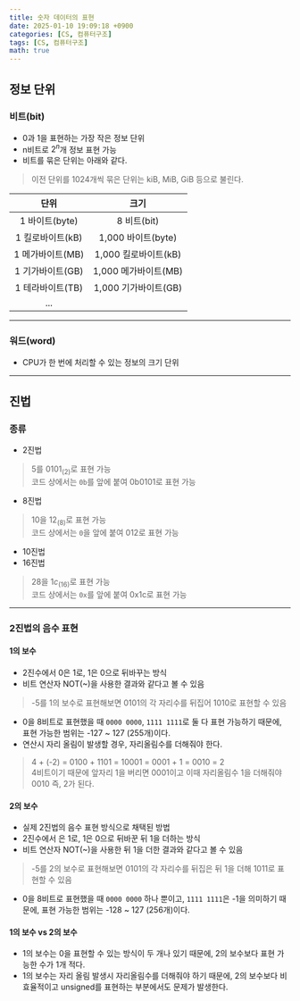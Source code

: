```yaml
---
title: 숫자 데이터의 표현
date: 2025-01-10 19:09:18 +0900
categories: [CS, 컴퓨터구조]
tags: [CS, 컴퓨터구조]
math: true
---
```


## **정보 단위**

### 비트(bit)
- 0과 1을 표현하는 가장 작은 정보 단위
- n비트로 $2^n$개 정보 표현 가능
- 비트를 묶은 단위는 아래와 같다.
> 이전 단위를 1024개씩 묶은 단위는 kiB, MiB, GiB 등으로 불린다.

|       단위       |         크기         |
| :--------------: | :------------------: |
|  1 바이트(byte)  |     8 비트(bit)      |
| 1 킬로바이트(kB) |  1,000 바이트(byte)  |
| 1 메가바이트(MB) | 1,000 킬로바이트(kB) |
| 1 기가바이트(GB) | 1,000 메가바이트(MB) |
| 1 테라바이트(TB) | 1,000 기가바이트(GB) |
|       ...        |

---
### 워드(word)
- CPU가 한 번에 처리할 수 있는 정보의 크기 단위

---
## **진법**

### 종류
- 2진법
> 5를 $0101_{(2)}$로 표현 가능<br>
> 코드 상에서는 `0b`를 앞에 붙여 0b0101로 표현 가능
- 8진법
> 10을 $12_{(8)}$로 표현 가능<br>
> 코드 상에서는 `0`을 앞에 붙여 012로 표현 가능
- 10진법
- 16진법
> 28을 $1c_{(16)}$로 표현 가능<br>
> 코드 상에서는 `0x`를 앞에 붙여 0x1c로 표현 가능

---
### 2진법의 음수 표현

#### 1의 보수
- 2진수에서 0은 1로, 1은 0으로 뒤바꾸는 방식
- 비트 연산자 NOT(~)을 사용한 결과와 같다고 볼 수 있음
> -5를 1의 보수로 표현해보면 0101의 각 자리수를 뒤집어 1010로 표현할 수 있음
- 0을 8비트로 표현했을 때 `0000 0000`, `1111 1111`로 둘 다 표현 가능하기 때문에, 표현 가능한 범위는 -127 ~ 127 (255개)이다.
- 연산시 자리 올림이 발생할 경우, 자리올림수를 더해줘야 한다.
> 4 + (-2) = 0100 + 1101 = 10001 = 0001 + 1 = 0010 = 2<br>
> 4비트이기 때문에 앞자리 1을 버리면 0001이고 이때 자리올림수 1을 더해줘야 0010 즉, 2가 된다.

#### 2의 보수
- 실제 2진법의 음수 표현 방식으로 채택된 방법
- 2진수에서 은 1로, 1은 0으로 뒤바꾼 뒤 1을 더하는 방식
- 비트 연산자 NOT(~)을 사용한 뒤 1을 더한 결과와 같다고 볼 수 있음
> -5를 2의 보수로 표현해보면 0101의 각 자리수를 뒤집은 뒤 1을 더해 1011로 표현할 수 있음
- 0을 8비트로 표현했을 때 `0000 0000` 하나 뿐이고, `1111 1111`은 -1을 의미하기 때문에, 표현 가능한 범위는 -128 ~ 127 (256개)이다.

#### 1의 보수 vs 2의 보수
- 1의 보수는 0을 표현할 수 있는 방식이 두 개나 있기 때문에, 2의 보수보다 표현 가능한 수가 1개 적다.
- 1의 보수는 자리 올림 발생시 자리올림수를 더해줘야 하기 때문에, 2의 보수보다 비효율적이고 unsigned를 표현하는 부분에서도 문제가 발생한다.
